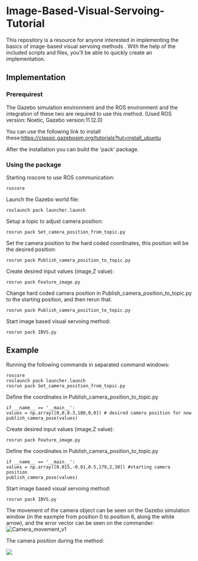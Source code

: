 # Image-Based-Visual-Servoing-Tutorial
This repository is a resource for anyone interested in implementing the basics of image-based visual servoing methods . With the help of the included scripts and files, you'll be able to quickly create an implementation.

## Implementation
### Prerequirest
The Gazebo simulation environment and the ROS environment and the integration of these two are required to use this method. (Used ROS version: Noetic, Gazebo version:11.12.0)

You can use the following link to install these:https://classic.gazebosim.org/tutorials?tut=install_ubuntu

After the installation you can build the 'pack' package.

### Using the package

Starting roscore to use ROS communication:

    roscore

Launch the Gazebo world file:

    roslaunch pack launcher.launch
    
Setup a topic to adjust camera position:

    rosrun pack Set_camera_position_from_topic.py
    
Set the camera position to the hard coded coordinates, this position will be the desired position:

    rosrun pack Publish_camera_position_to_topic.py
    
Create desired input values (image,Z value):

    rosrun pack Feature_image.py
    
Change hard coded camera position in Publish_camera_position_to_topic.py to the starting position, and then rerun that. 

    rosrun pack Publish_camera_position_to_topic.py
    
Start image based visual servoing method:

    rosrun pack IBVS.py
    
## Example

Running the following commands in separated command windows:

    roscore
    roslaunch pack launcher.launch
    rosrun pack Set_camera_position_from_topic.py
    
Define the coordinates in Publish_camera_position_to_topic.py

    if __name__ == '__main__':
    values = np.array([0,0,0.3,180,0,0]) # desired camera position for now
    publish_camera_pose(values)

Create desired input values (image,Z value):

    rosrun pack Feature_image.py
    
Define the coordinates in Publish_camera_position_to_topic.py

    if __name__ == '__main__':
    values = np.array([0.015,-0.01,0.5,179,2,30]) #starting camera position
    publish_camera_pose(values)
    
Start image based visual servoing method:

    rosrun pack IBVS.py
    
The movement of the camera object can be seen on the Gazebo simulation window (in the eaxmple from position 0 to position 6, along the white arrow), and the error vector can be seen on the commander:
![Camera_movement_v1](https://github.com/ArminKaroly/Image-Based-Visual-Servoing-Tutorial/assets/41468450/994e9e5e-3c01-42d6-903c-7c8749459f9e)

The camera position during the method: 

![](https://i.imgur.com/eHNBvPn.png)


